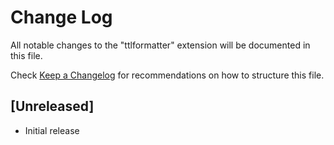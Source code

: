# Change Log

All notable changes to the "ttlformatter" extension will be documented in this file.

Check [Keep a Changelog](http://keepachangelog.com/) for recommendations on how to structure this file.

## [Unreleased]

- Initial release